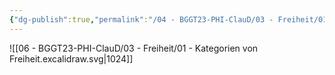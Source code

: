 ```yaml
---
{"dg-publish":true,"permalink":"/04 - BGGT23-PHI-ClauD/03 - Freiheit/01 - Kategorien von Freiheit/","noteIcon":""}
---
```


![[06 - BGGT23-PHI-ClauD/03 - Freiheit/01 - Kategorien von Freiheit.excalidraw.svg\|1024]]

